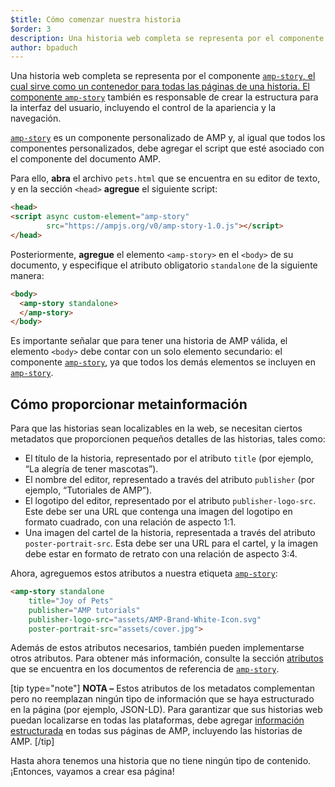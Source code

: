 ```yaml
---
$title: Cómo comenzar nuestra historia
$order: 3
description: Una historia web completa se representa por el componente amp-story, el cual sirve como un contenedor para todas las páginas de una historia. El componente amp-story también es responsable de ...
author: bpaduch
---
```


Una historia web completa se representa por el componente [`amp-story`, el cual sirve como un contenedor para todas las páginas de una historia. El componente ](../../../../documentation/components/reference/amp-story.md)[`amp-story`](../../../../documentation/components/reference/amp-story.md) también es responsable de crear la estructura para la interfaz del usuario, incluyendo el control de la apariencia y la navegación.

[`amp-story`](../../../../documentation/components/reference/amp-story.md) es un componente personalizado de AMP y, al igual que todos los componentes personalizados, debe agregar el script que esté asociado con el componente del documento AMP.

Para ello, **abra** el archivo `pets.html` que se encuentra en su editor de texto, y en la sección `<head>` **agregue** el siguiente script:

```html
<head>
<script async custom-element="amp-story"
        src="https://ampjs.org/v0/amp-story-1.0.js"></script>
</head>
```

Posteriormente, **agregue** el elemento `<amp-story>` en el `<body>` de su documento, y especifique el atributo obligatorio <code>standalone</code> de la siguiente manera:

```html
<body>
  <amp-story standalone>
  </amp-story>
</body>
```

Es importante señalar que para tener una historia de AMP válida, el elemento `<body>` debe contar con un solo elemento secundario: el componente [`amp-story`](../../../../documentation/components/reference/amp-story.md), ya que todos los demás elementos se incluyen en [`amp-story`](../../../../documentation/components/reference/amp-story.md).

## Cómo proporcionar metainformación

Para que las historias sean localizables en la web, se necesitan ciertos metadatos que proporcionen pequeños detalles de las historias, tales como:

- El título de la historia, representado por el atributo `title` (por ejemplo, “La alegría de tener mascotas”).
- El nombre del editor, representado a través del atributo `publisher` (por ejemplo, “Tutoriales de AMP”).
- El logotipo del editor, representado por el atributo `publisher-logo-src`. Este debe ser una URL que contenga una imagen del logotipo en formato cuadrado, con una relación de aspecto 1:1.
- Una imagen del cartel de la historia, representada a través del atributo `poster-portrait-src`. Esta debe ser una URL para el cartel, y la imagen debe estar en formato de retrato con una relación de aspecto 3:4.

Ahora, agreguemos estos atributos a nuestra etiqueta [`amp-story`](../../../../documentation/components/reference/amp-story.md):

```html
<amp-story standalone
    title="Joy of Pets"
    publisher="AMP tutorials"
    publisher-logo-src="assets/AMP-Brand-White-Icon.svg"
    poster-portrait-src="assets/cover.jpg">
```

Además de estos atributos necesarios, también pueden implementarse otros atributos. Para obtener más información, consulte la sección [atributos](../../../../documentation/components/reference/amp-story.md#attributes) que se encuentra en los documentos de referencia de [`amp-story`](../../../../documentation/components/reference/amp-story.md).

[tip type="note"] **NOTA –** Estos atributos de los metadatos complementan pero no reemplazan ningún tipo de información que se haya estructurado en la página (por ejemplo, JSON-LD). Para garantizar que sus historias web puedan localizarse en todas las plataformas, debe agregar [información estructurada](../../../../documentation/guides-and-tutorials/optimize-measure/discovery.md#integrate-with-third-party-platforms-through-additional-metadata) en todas sus páginas de AMP, incluyendo las historias de AMP. [/tip]

Hasta ahora tenemos una historia que no tiene ningún tipo de contenido. ¡Entonces, vayamos a crear esa página!
